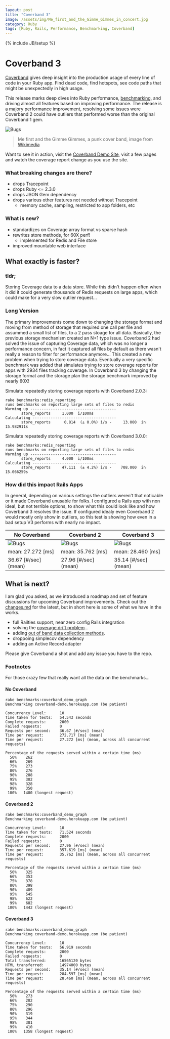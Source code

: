 ```yaml
---
layout: post
title: "Coverband 3"
image: /assets/img/Me_first_and_the_Gimme_Gimmes_in_concert.jpg
category: Ruby
tags: [Ruby, Rails, Performance, Benchmarking, Coverband]
---
```

{% include JB/setup %}

# Coverband 3

[Coverband](https://github.com/danmayer/coverband_demo) gives deep insight into the production usage of every line of code in your Ruby app. Find dead code, find hotspots, see code paths that might be unexpectedly in high usage.

This release marks deep dives into Ruby performance, [benchmarking](https://www.mayerdan.com/ruby/2018/05/29/rubygems_benchmarks), and driving almost all features based on improving performance. The release is a majory performance improvement, resolving some issues were Coverband 2 could have outliers that performed worse than the original Coverband 1 gem.

![Bugs](/assets/img/Me_first_and_the_Gimme_Gimmes_in_concert.jpg)
> Me first and the Gimme Gimmes, a punk cover band, image from [Wikimedia](https://commons.wikimedia.org/wiki/File:Me_first_and_the_Gimme_Gimmes_in_concert.jpg)

Want to see it in action, visit the [Coverband Demo Site](https://coverband-demo.herokuapp.com/), visit a few pages and watch the coverage report change as you use the site.

### What breaking changes are there?

* drops Tracepoint
* drops Ruby <= 2.3.0
* drops JSON Gem dependency
* drops various other features not needed without Tracepoint
   * memory cache, sampling, restricted to app folders, etc

### What is new?

* standardizes on Coverage array format vs sparse hash
* rewrites store methods, for 60X perf!
  * implemented for Redis and File store
* improved mountable web interface   

## What exactly is faster?

### tldr;
 
Storing Coverage data to a data store. While this didn't happen often when it did it could generate thousands of Redis requests on large apps, which could make for a very slow outlier request...

### Long Version

The primary improvements come down to changing the storage format and moving from method of storage that required one call per file and assummed a small list of files, to a 2 pass stoage for all data. Basically, the previous storage mechanism created an N+1 type issue. Coverband 2 had solved the issue of capturing Coverage data, which was no longer a performance concern, in fact it captured all files by default as there wasn't really a reason to filter for performance anymore... This created a new problem when trying to store coverage data. Eventually a very specific benchmark was added that simulates trying to store coverage reports for apps with 2934 files tracking coverage. In Coverband 3 by changing the storage format and the storage plan the storage benchmark improved by nearly 60X!

Simulate repeatedly storing coverage reports with Coverband 2.0.3:

```
rake benchmarks:redis_reporting
runs benchmarks on reporting large sets of files to redis
Warming up --------------------------------------
       store_reports     1.000  i/100ms
Calculating -------------------------------------
       store_reports      0.814  (± 0.0%) i/s -     13.000  in  15.982911s
```
       
Simulate repeatedly storing coverage reports with Coverband 3.0.0:

```
rake benchmarks:redis_reporting
runs benchmarks on reporting large sets of files to redis
Warming up --------------------------------------
       store_reports     4.000  i/100ms
Calculating -------------------------------------
       store_reports     47.111  (± 4.2%) i/s -    708.000  in  15.066259s
```

### How did this impact Rails Apps

In general, depending on various settings the outliers weren't that noticable or it made Coverband unusable for folks. I configured a Rails app with non ideal, but not terrible options, to show what this could look like and how Coverband 3 resolves the issue. If configured idealy even Coverband 2 would mostly only show in outliers, so this test is showing how even in a bad setup V3 performs with nearly no impact.

| No Coverband | Coverband 2 | Coverband 3 |
| --- | --- | --- |
| ![Bugs](/assets/img/no_coverband_timeseries.jpg) | ![Bugs](/assets/img/coverband_2_2_timeseries.jpg) | ![Bugs](/assets/img/coverband_3_timeseries.jpg) |
| mean: 27.272 [ms] | mean: 35.762 [ms] | mean: 28.460 [ms] |
| 36.67 [#/sec] (mean) | 27.96 [#/sec] (mean) | 35.14 [#/sec] (mean)


## What is next?

I am glad you asked, as we introduced a roadmap and set of feature discussions for upcoming Coverband improvements. Check out the [changes.md](https://github.com/danmayer/coverband/blob/master/changes.md) for the latest, but in short here is some of what we have in the works.

* full Railties support, near zero config Rails integration
* solving the [coverage drift problem](https://github.com/danmayer/coverband/issues/118)... 
* adding [out of band data collection methods](https://github.com/danmayer/coverband/issues/124).
* droppoing simplecov dependency 
* adding an Active Record adapter

Please give Coverband a shot and add any issue you have to the repo.

### Footnotes
 
For those crazy few that really want all the data on the benchmarks...

#### No Coverband

```
rake benchmarks:coverband_demo_graph
Benchmarking coverband-demo.herokuapp.com (be patient)

Concurrency Level:      10
Time taken for tests:   54.543 seconds
Complete requests:      2000
Failed requests:        0
Requests per second:    36.67 [#/sec] (mean)
Time per request:       272.717 [ms] (mean)
Time per request:       27.272 [ms] (mean, across all concurrent requests)

Percentage of the requests served within a certain time (ms)
  50%    262
  66%    269
  75%    273
  80%    276
  90%    288
  95%    302
  98%    328
  99%    350
 100%   1400 (longest request)
```


#### Coverband 2

```
rake benchmarks:coverband_demo_graph
Benchmarking coverband-demo.herokuapp.com (be patient)

Concurrency Level:      10
Time taken for tests:   71.524 seconds
Complete requests:      2000
Failed requests:        0
Requests per second:    27.96 [#/sec] (mean)
Time per request:       357.619 [ms] (mean)
Time per request:       35.762 [ms] (mean, across all concurrent requests)

Percentage of the requests served within a certain time (ms)
  50%    325
  66%    353
  75%    378
  80%    398
  90%    489
  95%    545
  98%    622
  99%    682
 100%   1442 (longest request)
```

#### Coverband 3

```
rake benchmarks:coverband_demo_graph
Benchmarking coverband-demo.herokuapp.com (be patient)

Concurrency Level:      10
Time taken for tests:   56.919 seconds
Complete requests:      2000
Failed requests:        0
Total transferred:      16565120 bytes
HTML transferred:       14974000 bytes
Requests per second:    35.14 [#/sec] (mean)
Time per request:       284.597 [ms] (mean)
Time per request:       28.460 [ms] (mean, across all concurrent requests)

Percentage of the requests served within a certain time (ms)
  50%    273
  66%    282
  75%    290
  80%    296
  90%    319
  95%    344
  98%    381
  99%    410
 100%   1358 (longest request)
 ```
